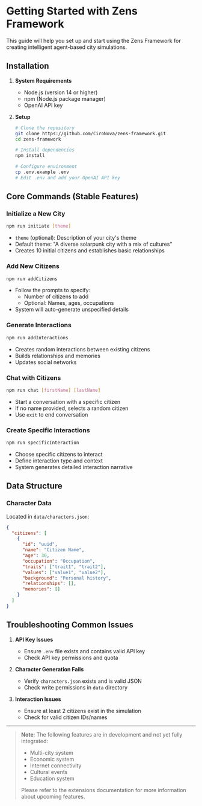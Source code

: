 # Getting Started with Zens Framework

This guide will help you set up and start using the Zens Framework for creating intelligent agent-based city simulations.

## Installation

1. **System Requirements**
   - Node.js (version 14 or higher)
   - npm (Node.js package manager)
   - OpenAI API key

2. **Setup**
   ```bash
   # Clone the repository
   git clone https://github.com/CiroNova/zens-framework.git
   cd zens-framework

   # Install dependencies
   npm install

   # Configure environment
   cp .env.example .env
   # Edit .env and add your OpenAI API key
   ```

## Core Commands (Stable Features)

### Initialize a New City
```bash
npm run initiate [theme]
```
- `theme` (optional): Description of your city's theme
- Default theme: "A diverse solarpunk city with a mix of cultures"
- Creates 10 initial citizens and establishes basic relationships

### Add New Citizens
```bash
npm run addCitizens
```
- Follow the prompts to specify:
  - Number of citizens to add
  - Optional: Names, ages, occupations
- System will auto-generate unspecified details

### Generate Interactions
```bash
npm run addInteractions
```
- Creates random interactions between existing citizens
- Builds relationships and memories
- Updates social networks

### Chat with Citizens
```bash
npm run chat [firstName] [lastName]
```
- Start a conversation with a specific citizen
- If no name provided, selects a random citizen
- Use `exit` to end conversation

### Create Specific Interactions
```bash
npm run specificInteraction
```
- Choose specific citizens to interact
- Define interaction type and context
- System generates detailed interaction narrative

## Data Structure

### Character Data
Located in `data/characters.json`:
```json
{
  "citizens": [
    {
      "id": "uuid",
      "name": "Citizen Name",
      "age": 30,
      "occupation": "Occupation",
      "traits": ["trait1", "trait2"],
      "values": ["value1", "value2"],
      "background": "Personal history",
      "relationships": [],
      "memories": []
    }
  ]
}
```

## Troubleshooting Common Issues

1. **API Key Issues**
   - Ensure `.env` file exists and contains valid API key
   - Check API key permissions and quota

2. **Character Generation Fails**
   - Verify `characters.json` exists and is valid JSON
   - Check write permissions in `data` directory

3. **Interaction Issues**
   - Ensure at least 2 citizens exist in the simulation
   - Check for valid citizen IDs/names

---

> **Note**: The following features are in development and not yet fully integrated:
> - Multi-city system
> - Economic system
> - Internet connectivity
> - Cultural events
> - Education system
> 
> Please refer to the extensions documentation for more information about upcoming features. 
